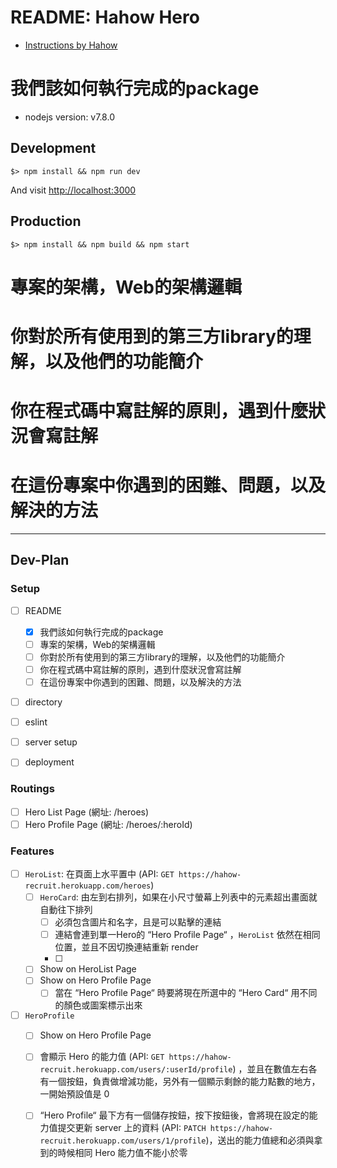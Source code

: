 # README: Hahow Hero

- [Instructions by Hahow](http://hahow-recruit.herokuapp.com/frontend)

# 我們該如何執行完成的package

- nodejs version: v7.8.0

## Development

```
$> npm install && npm run dev
```

And visit [http://localhost:3000](http://localhost:3000)

## Production

```
$> npm install && npm build && npm start
```

# 專案的架構，Web的架構邏輯

# 你對於所有使用到的第三方library的理解，以及他們的功能簡介

# 你在程式碼中寫註解的原則，遇到什麼狀況會寫註解

# 在這份專案中你遇到的困難、問題，以及解決的方法

---

## Dev-Plan

### Setup
- [ ] README
  - [x] 我們該如何執行完成的package
  - [ ] 專案的架構，Web的架構邏輯
  - [ ] 你對於所有使用到的第三方library的理解，以及他們的功能簡介
  - [ ] 你在程式碼中寫註解的原則，遇到什麼狀況會寫註解
  - [ ] 在這份專案中你遇到的困難、問題，以及解決的方法
- [ ] directory
- [ ] eslint
- [ ] server setup
- [ ] deployment


### Routings

- [ ] Hero List Page (網址: /heroes)
- [ ] Hero Profile Page (網址: /heroes/:heroId)

### Features

- [ ] `HeroList`: 在頁面上水平置中 (API: `GET https://hahow-recruit.herokuapp.com/heroes`)
  - [ ] `HeroCard`: 由左到右排列，如果在小尺寸螢幕上列表中的元素超出畫面就自動往下排列
    - [ ] 必須包含圖片和名字，且是可以點擊的連結
    - [ ] 連結會連到單一Hero的 “Hero Profile Page“ ，`HeroList` 依然在相同位置，並且不因切換連結重新 render
    - [ ]
  - [ ] Show on HeroList Page
  - [ ] Show on Hero Profile Page
    - [ ] 當在 “Hero Profile Page“ 時要將現在所選中的 “Hero Card“ 用不同的顏色或圖案標示出來

- [ ] `HeroProfile`
  - [ ] Show on Hero Profile Page
  - [ ] 會顯示 Hero 的能力值 (API: `GET https://hahow-recruit.herokuapp.com/users/:userId/profile`) ，並且在數值左右各有一個按鈕，負責做增減功能，另外有一個顯示剩餘的能力點數的地方，一開始預設值是 0
  - [ ] “Hero Profile“ 最下方有一個儲存按鈕，按下按鈕後，會將現在設定的能力值提交更新 server 上的資料 (API: `PATCH https://hahow-recruit.herokuapp.com/users/1/profile`)，送出的能力值總和必須與拿到的時候相同
Hero 能力值不能小於零


